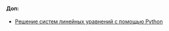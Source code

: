 #### Доп:
- [Решение систем линейных уравнений с помощью Python](https://habr.com/ru/companies/bothub/articles/807413/)
